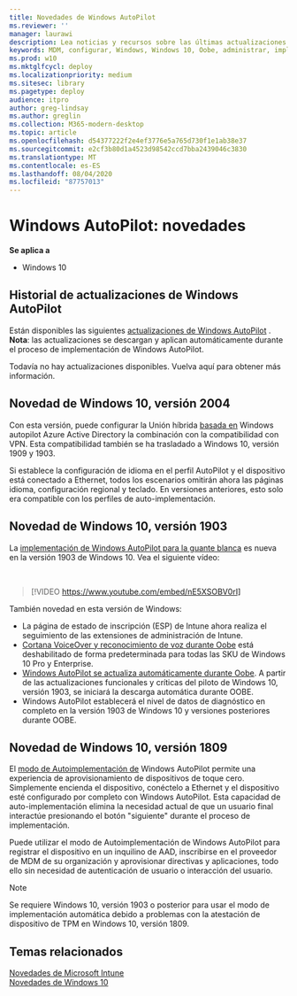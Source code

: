 ```yaml
---
title: Novedades de Windows AutoPilot
ms.reviewer: ''
manager: laurawi
description: Lea noticias y recursos sobre las últimas actualizaciones y versiones anteriores de Windows AutoPilot.
keywords: MDM, configurar, Windows, Windows 10, Oobe, administrar, implementar, AutoPilot, ZTD, cero-Touch, Partner, msfb, Intune
ms.prod: w10
ms.mktglfcycl: deploy
ms.localizationpriority: medium
ms.sitesec: library
ms.pagetype: deploy
audience: itpro
author: greg-lindsay
ms.author: greglin
ms.collection: M365-modern-desktop
ms.topic: article
ms.openlocfilehash: d54377222f2e4ef3776e5a765d730f1e1ab38e37
ms.sourcegitcommit: e2cf3b80d1a4523d98542ccd7bba2439046c3830
ms.translationtype: MT
ms.contentlocale: es-ES
ms.lasthandoff: 08/04/2020
ms.locfileid: "87757013"
---
```

# <a name="windows-autopilot-whats-new"></a>Windows AutoPilot: novedades

**Se aplica a**

-   Windows 10

## <a name="windows-autopilot-update-history"></a>Historial de actualizaciones de Windows AutoPilot

Están disponibles las siguientes [actualizaciones de Windows AutoPilot](autopilot-update.md) . **Nota**: las actualizaciones se descargan y aplican automáticamente durante el proceso de implementación de Windows AutoPilot. 

Todavía no hay actualizaciones disponibles. Vuelva aquí para obtener más información.

## <a name="new-in-windows-10-version-2004"></a>Novedad de Windows 10, versión 2004

Con esta versión, puede configurar la Unión híbrida [basada en](user-driven.md) Windows autopilot Azure Active Directory la combinación con la compatibilidad con VPN. Esta compatibilidad también se ha trasladado a Windows 10, versión 1909 y 1903.

Si establece la configuración de idioma en el perfil AutoPilot y el dispositivo está conectado a Ethernet, todos los escenarios omitirán ahora las páginas idioma, configuración regional y teclado. En versiones anteriores, esto solo era compatible con los perfiles de auto-implementación.

## <a name="new-in-windows-10-version-1903"></a>Novedad de Windows 10, versión 1903

La [implementación de Windows AutoPilot para la guante blanca](white-glove.md) es nueva en la versión 1903 de Windows 10. Vea el siguiente vídeo:

<br>

> [!VIDEO https://www.youtube.com/embed/nE5XSOBV0rI]

También novedad en esta versión de Windows:
- La página de estado de inscripción (ESP) de Intune ahora realiza el seguimiento de las extensiones de administración de Intune.
- [Cortana VoiceOver y reconocimiento de voz durante Oobe](windows-autopilot-scenarios.md#cortana-voiceover-and-speech-recognition-during-oobe) está deshabilitado de forma predeterminada para todas las SKU de Windows 10 Pro y Enterprise.
- [Windows AutoPilot se actualiza automáticamente durante Oobe](windows-autopilot-scenarios.md#windows-autopilot-is-self-updating-during-oobe). A partir de las actualizaciones funcionales y críticas del piloto de Windows 10, versión 1903, se iniciará la descarga automática durante OOBE.
- Windows AutoPilot establecerá el nivel de datos de diagnóstico en completo en la versión 1903 de Windows 10 y versiones posteriores durante OOBE. 

## <a name="new-in-windows-10-version-1809"></a>Novedad de Windows 10, versión 1809

El [modo de Autoimplementación de](self-deploying.md) Windows AutoPilot permite una experiencia de aprovisionamiento de dispositivos de toque cero. Simplemente encienda el dispositivo, conéctelo a Ethernet y el dispositivo esté configurado por completo con Windows AutoPilot. Esta capacidad de auto-implementación elimina la necesidad actual de que un usuario final interactúe presionando el botón "siguiente" durante el proceso de implementación. 

Puede utilizar el modo de Autoimplementación de Windows AutoPilot para registrar el dispositivo en un inquilino de AAD, inscribirse en el proveedor de MDM de su organización y aprovisionar directivas y aplicaciones, todo ello sin necesidad de autenticación de usuario o interacción del usuario. 

>[!NOTE]
>Se requiere Windows 10, versión 1903 o posterior para usar el modo de implementación automática debido a problemas con la atestación de dispositivo de TPM en Windows 10, versión 1809.

## <a name="related-topics"></a>Temas relacionados

[Novedades de Microsoft Intune](https://docs.microsoft.com/intune/whats-new)<br>
[Novedades de Windows 10](https://docs.microsoft.com/windows/whats-new/)
